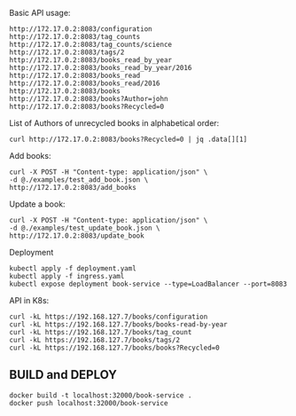 
Basic API usage:
```
http://172.17.0.2:8083/configuration
http://172.17.0.2:8083/tag_counts
http://172.17.0.2:8083/tag_counts/science
http://172.17.0.2:8083/tags/2
http://172.17.0.2:8083/books_read_by_year
http://172.17.0.2:8083/books_read_by_year/2016
http://172.17.0.2:8083/books_read
http://172.17.0.2:8083/books_read/2016
http://172.17.0.2:8083/books
http://172.17.0.2:8083/books?Author=john
http://172.17.0.2:8083/books?Recycled=0
```

List of Authors of unrecycled books in alphabetical order:
```angular2html
curl http://172.17.0.2:8083/books?Recycled=0 | jq .data[][1]

```

Add books:
```angular2html
curl -X POST -H "Content-type: application/json" \
-d @./examples/test_add_book.json \
http://172.17.0.2:8083/add_books
```

Update a book:
```angular2html
curl -X POST -H "Content-type: application/json" \
-d @./examples/test_update_book.json \
http://172.17.0.2:8083/update_book
```


Deployment
```
kubectl apply -f deployment.yaml 
kubectl apply -f ingress.yaml 
kubectl expose deployment book-service --type=LoadBalancer --port=8083
```

API in K8s:
```
curl -kL https://192.168.127.7/books/configuration
curl -kL https://192.168.127.7/books/books-read-by-year
curl -kL https://192.168.127.7/books/tag_count
curl -kL https://192.168.127.7/books/tags/2
curl -kL https://192.168.127.7/books/books?Recycled=0
```

## BUILD and DEPLOY

```angular2html
docker build -t localhost:32000/book-service .
docker push localhost:32000/book-service
```
